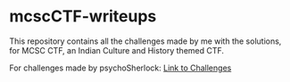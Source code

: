 # mcscCTF-writeups

This repository contains all the challenges made by me with the solutions, for MCSC CTF, an Indian Culture and History themed CTF.

For challenges made by psychoSherlock: [Link to Challenges](https://github.com/psychoSherlock/labs/tree/main/mcscCTF25)